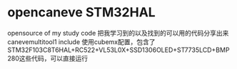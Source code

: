 # opencaneve STM32HAL
opensource of my study code 把我学习到的以及找到的可以用的代码分享出来
canevemultitool1 include 使用cubemx配置，包含了
STM32F103C8T6HAL+RC522+VL53L0X+SSD1306OLED+ST7735LCD+BMP280这些代码，可以直接运行
